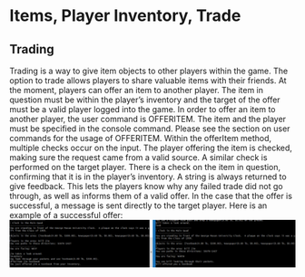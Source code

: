 # Items, Player Inventory, Trade


## Trading
Trading is a way to give item objects to other players within the game. The option to trade allows players to share valuable items with their friends. At the moment, players can offer an item to another player. The item in question must be within the player’s inventory and the target of the offer must be a valid player logged into the game.
In order to offer an item to another player, the user command is OFFERITEM. The item and the player must be specified in the console command. Please see the section on user commands for the usage of OFFERITEM.
Within the offerItem method, multiple checks occur on the input. The player offering the item is checked, making sure the request came from a valid source. A similar check is performed on the target player. There is a check on the item in question, confirming that it is in the player’s inventory. A string is always returned to give feedback. This lets the players know why any failed trade did not go through, as well as informs them of a valid offer. In the case that the offer is successful, a message is sent directly to the target player.
Here is an example of a successful offer:
![Offer Item](OfferItem.png "Offer Item")
